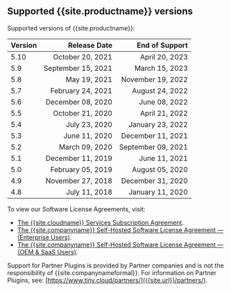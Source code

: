 ## Supported {{site.productname}} versions

Supported versions of {{site.productname}}:

| Version |       Release Date |     End of Support |
|:--------|-------------------:|-------------------:|
| 5.10    |   October 20, 2021 |     April 20, 2023 |
| 5.9     | September 15, 2021 |     March 15, 2023 |
| 5.8     |       May 19, 2021 |  November 19, 2022 |
| 5.7     |  February 24, 2021 |    August 24, 2022 |
| 5.6     |  December 08, 2020 |      June 08, 2022 |
| 5.5     |   October 21, 2020 |     April 21, 2022 |
| 5.4     |      July 23, 2020 |   January 23, 2022 |
| 5.3     |      June 11, 2020 |  December 11, 2021 |
| 5.2     |     March 09, 2020 | September 09, 2021 |
| 5.1     |  December 11, 2019 |      June 11, 2021 |
| 5.0     |  February 05, 2019 |    August 05, 2020 |
| 4.9     |  November 27, 2018 |  December 31, 2020 |
| 4.8     |      July 11, 2018 |   January 11, 2020 |

To view our Software License Agreements, visit:

- [The {{site.cloudname}} Services Subscription Agreement]({{site.legalpages}}/cloud-use-subscription-agreement/).
- [The {{site.companyname}} Self-Hosted Software License Agreement — (Enterprise Users)]({{site.legalpages}}/tiny-self-hosted-enterprise-agreement/).
- [The {{site.companyname}} Self-Hosted Software License Agreement — (OEM & SaaS Users)]({{site.legalpages}}/tiny-self-hosted-oem-saas-agreement/).

Support for Partner Plugins is provided by Partner companies and is not the responsibility of {{site.companynameformal}}. For information on Partner Plugins, see: [https://www.tiny.cloud/partners/]({{site.url}}/partners/).
